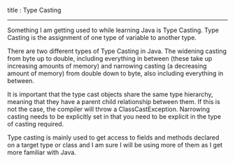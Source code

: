 title : Type Casting
___

Something I am getting used to while learning Java is Type Casting. Type Casting is the assignment of one type of variable to another type.

There are two different types of Type Casting in Java. The widening casting from byte up to double, including everything in between (these take up increasing amounts of memory) and narrowing casting (a decreasing amount of memory) from double down to byte, also including everything in between.

It is important that the type cast objects share the same type hierarchy, meaning that they have a parent child relationship between them. If this is not the case, the compiler will throw a ClassCastException. Narrowing casting needs to be explicitly set in that you need to be explicit in the type of casting required. 

Type casting is mainly used to get access to fields and methods declared on a target type or class and I am sure I will be using more of them as I get more familiar with Java.
